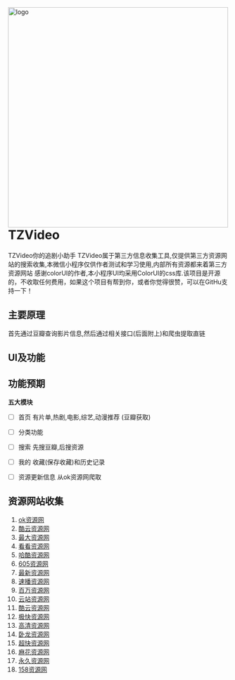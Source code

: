 <img src="https://raw.githubusercontent.com/lovemefan/TZVideo/master/images/logo.png" width = "500" height = "500" alt="logo" align=left />


# TZVideo

TZVideo你的追剧小助手
TZVideo属于第三方信息收集工具,仅提供第三方资源网站的搜索收集,本微信小程序仅供作者测试和学习使用,内部所有资源都来着第三方资源网站
感谢colorUI的作者,本小程序UI均采用ColorUI的css库.该项目是开源的，不收取任何费用，如果这个项目有帮到你，或者你觉得很赞，可以在GitHu支持一下！
## 主要原理

首先通过豆瓣查询影片信息,然后通过相关接口(后面附上)和爬虫提取直链

## UI及功能

## 功能预期
**五大模块**

- [ ] 首页 有片单,热剧,电影,综艺,动漫推荐 (豆瓣获取)

- [ ] 分类功能

- [ ] 搜索 先搜豆瓣,后搜资源

- [ ] 我的   收藏(保存收藏)和历史记录

- [ ] 资源更新信息  从ok资源网爬取 

## 资源网站收集
1.  [ok资源网](https://www.okzyw.com)
2.  [酷云资源网](http://www.kuyunzyw.tv)
3.  [最大资源网](http://www.zuidazy2.net)
4.  [看看资源网](http://www.kuyunzyw.tv)
5.  [哈酷资源网](http://www.666zy.com)
6.  [605资源网](http://www.765zy.com)
7.  [最新资源网](http://www.zuixinzy.cc)
8.  [速播资源网](https://www.subo8988.com)
9.  [百万资源网](http://www.baiwanzy.com)
10.  [云站资源网](http://www.zy.itono.cn)
11.  [酷云资源网](http://www.123ku.com)
12.  [极快资源网](https://www.jikzy.com)
13.  [高清资源网](http://www.gaoqingzy.com)
14.  [卧龙资源网](http://www.wolongzy.net)
15.  [超快资源网](http://265zy.cc)
16.  [麻花资源网](http://www.mahuazy.net)
17.  [永久资源网](http://www.yongjiuzy1.com)
18.  [158资源网](http://www.158zyz.com)

